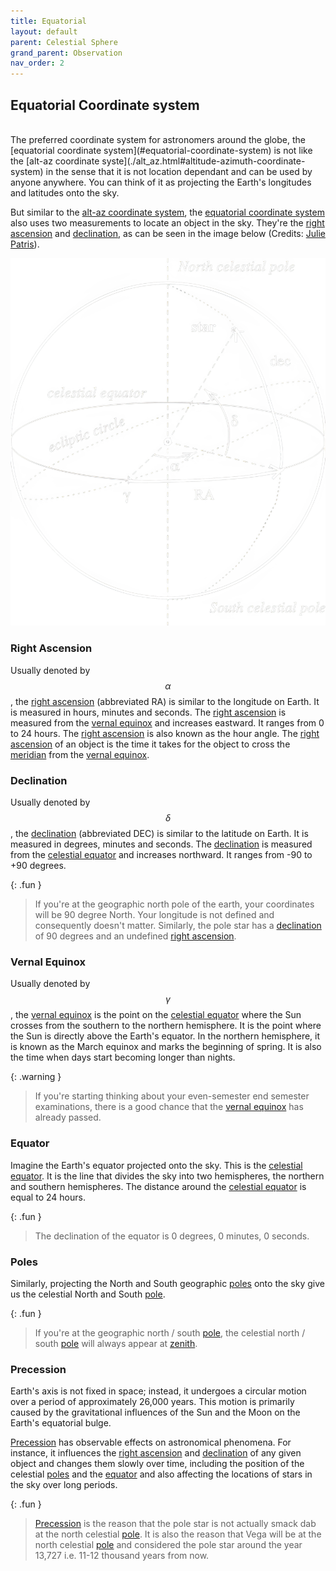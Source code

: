 ```yaml
---
title: Equatorial
layout: default
parent: Celestial Sphere
grand_parent: Observation
nav_order: 2
---
```


## Equatorial Coordinate system

<br />
The preferred coordinate system for astronomers around the globe, the [equatorial coordinate system](#equatorial-coordinate-system) is not like the [alt-az coordinate syste](./alt_az.html#altitude-azimuth-coordinate-system) in the sense that it is not location dependant and can be used by anyone anywhere. You can think of it as projecting the Earth's longitudes and latitudes onto the sky.

But similar to the [alt-az coordinate system](./alt_az.html#altitude-azimuth-coordinate-system), the [equatorial coordinate system](#equatorial-coordinate-system) also uses two measurements to locate an object in the sky. They're the [right ascension](#right-ascension) and [declination](#declination), as can be seen in the image below (Credits: [Julie Patris](https://www.researchgate.net/profile/Julie-Patris)).

![Equatorial Coordinate System](../../assets/images/observation/celestial%20sphere/equatorial/sphere.png)

### Right Ascension

Usually denoted by $$\alpha$$, the [right ascension](#right-ascension) (abbreviated RA) is similar to the longitude on Earth. It is measured in hours, minutes and seconds. The [right ascension](#right-ascension) is measured from the [vernal equinox](#vernal-equinox) and increases eastward. It ranges from 0 to 24 hours. The [right ascension](#right-ascension) is also known as the hour angle. The [right ascension](#right-ascension) of an object is the time it takes for the object to cross the [meridian](./alt_az.html#meridian) from the [vernal equinox](#vernal-equinox).

### Declination

Usually denoted by $$\delta$$, the [declination](#declination) (abbreviated DEC) is similar to the latitude on Earth. It is measured in degrees, minutes and seconds. The [declination](#declination) is measured from the [celestial equator](#equator) and increases northward. It ranges from -90 to +90 degrees.

{: .fun }

> If you're at the geographic north pole of the earth, your coordinates will be 90 degree North. Your longitude is not defined and consequently doesn't matter. Similarly, the pole star has a [declination](#declination) of 90 degrees and an undefined [right ascension](#right-ascension).

### Vernal Equinox

Usually denoted by $$\gamma$$, the [vernal equinox](#vernal-equinox) is the point on the [celestial equator](#equator) where the Sun crosses from the southern to the northern hemisphere. It is the point where the Sun is directly above the Earth's equator. In the northern hemisphere, it is known as the March equinox and marks the beginning of spring. It is also the time when days start becoming longer than nights.

{: .warning }

> If you're starting thinking about your even-semester end semester examinations, there is a good chance that the [vernal equinox](#vernal-equinox) has already passed.

### Equator

Imagine the Earth's equator projected onto the sky. This is the [celestial equator](#equator). It is the line that divides the sky into two hemispheres, the northern and southern hemispheres. The distance around the [celestial equator](#equator) is equal to 24 hours.

{: .fun }

> The declination of the equator is 0 degrees, 0 minutes, 0 seconds.

### Poles

Similarly, projecting the North and South geographic [poles](#poles) onto the sky give us the celestial North and South [pole](#poles).

{: .fun }

> If you're at the geographic north / south [pole](#poles), the celestial north / south [pole](#poles) will always appear at [zenith](./alt_az.html#zenith).

### Precession

Earth's axis is not fixed in space; instead, it undergoes a circular motion over a period of approximately 26,000 years. This motion is primarily caused by the gravitational influences of the Sun and the Moon on the Earth's equatorial bulge.

[Precession](#precession) has observable effects on astronomical phenomena. For instance, it influences the [right ascension](#right-ascension) and [declination](#declination) of any given object and changes them slowly over time, including the position of the celestial [poles](#poles) and the [equator](#equator) and also affecting the locations of stars in the sky over long periods.

{: .fun }

> [Precession](#precession) is the reason that the pole star is not actually smack dab at the north celestial [pole](#poles). It is also the reason that Vega will be at the north celestial [pole](#poles) and considered the pole star around the year 13,727 i.e. 11-12 thousand years from now.

